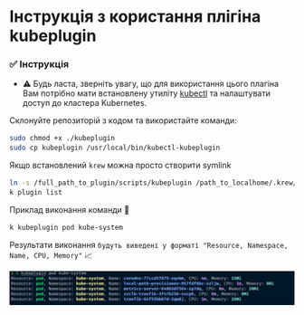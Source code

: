 # Інструкція з користання плігіна kubeplugin 

### **✅ Інструкція**

-  :warning: Будь ласта, зверніть увагу, що для використання цього плагіна Вам потрібно мати встановлену утиліту [kubectl](https://kubernetes.io/docs/tasks/tools/) та налаштувати доступ до кластера Kubernetes.

Склонуйте репозиторій з кодом та використайте команди:

```sh
sudo chmod +x ./kubeplugin
sudo cp kubeplugin /usr/local/bin/kubectl-kubeplugin
```
Якщо встановлений `krew` можна просто створити symlink

```sh
ln -s /full_path_to_plugin/scripts/kubeplugin /path_to_localhome/.krew/bin/kubectl-kubeplugin -f 
k plugin list
``` 
Приклад виконання команди :memo:

```sh
k kubeplugin pod kube-system
```
Результати виконання `будуть виведені у форматі "Resource, Namespace, Name, CPU, Memory"` :chart_with_upwards_trend:

![Image](./img/demo_kuberplugin.png)
